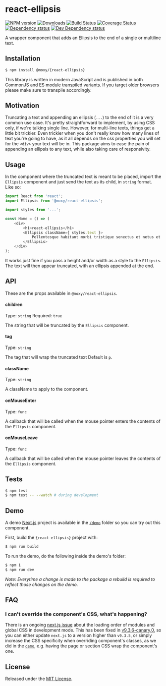 # react-ellipsis

[![NPM version][npm-image]][npm-url] [![Downloads][downloads-image]][npm-url] [![Build Status][build-status-image]][build-status-url] [![Coverage Status][codecov-image]][codecov-url] [![Dependency status][david-dm-image]][david-dm-url] [![Dev Dependency status][david-dm-dev-image]][david-dm-dev-url]

[npm-url]:https://npmjs.org/package/@moxy/{react-ellipsis}
[downloads-image]:https://img.shields.io/npm/dm/@moxy/{react-ellipsis}.svg
[npm-image]:https://img.shields.io/npm/v/@moxy/{react-ellipsis}.svg
[build-status-url]:https://github.com/moxystudio/{react-ellipsis}/actions
[build-status-image]:https://img.shields.io/github/workflow/status/moxystudio/{react-ellipsis}/Node%20CI/master
[codecov-url]:https://codecov.io/gh/moxystudio/{react-ellipsis}
[codecov-image]:https://img.shields.io/codecov/c/github/moxystudio/{react-ellipsis}/master.svg
[david-dm-url]:https://david-dm.org/moxystudio/{react-ellipsis}
[david-dm-image]:https://img.shields.io/david/moxystudio/{react-ellipsis}.svg
[david-dm-dev-url]:https://david-dm.org/moxystudio/{react-ellipsis}?type=dev
[david-dm-dev-image]:https://img.shields.io/david/dev/moxystudio/{react-ellipsis}.svg

A wrapper component that adds an Ellipsis to the end of a single or multiline text.

## Installation

```sh
$ npm install @moxy/{react-ellipsis}
```

This library is written in modern JavaScript and is published in both CommonJS and ES module transpiled variants. If you target older browsers please make sure to transpile accordingly.

## Motivation

Truncating a text and appending an ellipsis (`...`) to the end of it is a very common use case. It's pretty straightforward to implement, by using CSS only, if we're talking single line. However, for multi-line texts, things get a little bit trickier. Even trickier when you don't really know how many lines of text you're going to have, as it all depends on the css properties you will set for the `<div>` your text will be in. This package aims to ease the pain of appending an ellipsis to any text, while also taking care of responsivity.

## Usage

In the component where the truncated text is meant to be placed, import the `Ellipsis` component and just send the text as its child, in `string` format. Like so:

```js
import React from 'react';
import Ellipsis from '@moxy/react-ellipsis';

import styles from '...';

const Home = () => (
    <div>
        <h1>react-ellipsis</h1>
        <Ellipsis className={ styles.text }>
            Pellentesque habitant morbi tristique senectus et netus et malesuada fames ac turpis egestas. Vestibulum tortor quam, feugiat vitae, ultricies eget, tempor sit amet, ante. Donec eu libero sit amet quam egestas semper. Aenean ultricies mi vitae est. Mauris placerat eleifend leo. Pellentesque habitant morbi tristique senectus et netus et malesuada fames ac turpis egestas. Vestibulum tortor quam, feugiat vitae, ultricies eget, tempor sit amet, ante. Donec eu libero sit amet quam egestas semper. Aenean ultricies mi vitae est. Mauris placerat eleifend leo. Pellentesque habitant morbi tristique senectus et netus et malesuada fames ac turpis egestas. Vestibulum tortor quam, feugiat vitae, ultricies eget, tempor sit amet, ante. Donec eu libero sit amet quam egestas semper. Aenean ultricies mi vitae est. Mauris placerat eleifend leo.
        </Ellipsis>
    </div>
);
```

It works just fine if you pass a height and/or width as a style to the `Ellipsis`. The text will then appear truncated, with an ellipsis appended at the end.


## API

These are the props available in `@moxy/react-ellipsis`.

#### children

Type: `string`
Required: `true`

The string that will be truncated by the `Ellipsis` component.

#### tag

Type: `string`

The tag that will wrap the truncated text Default is `p`.

#### className

Type: `string`

A className to apply to the component.

#### onMouseEnter

Type: `func`

A callback that will be called when the mouse pointer enters the contents of the `Ellipsis` component.

#### onMouseLeave

Type: `func`

A callback that will be called when the mouse pointer leaves the contents of the `Ellipsis` component.

## Tests

```sh
$ npm test
$ npm test -- --watch # during development
```

## Demo

A demo [Next.js](https://nextjs.org/) project is available in the [`/demo`](./demo) folder so you can try out this component.

First, build the `{react-ellipsis}` project with:

```sh
$ npm run build
```

To run the demo, do the following inside the demo's folder:

```sh
$ npm i
$ npm run dev
```

*Note: Everytime a change is made to the package a rebuild is required to reflect those changes on the demo.*

## FAQ

### I can't override the component's CSS, what's happening?

There is an ongoing [next.js issue](https://github.com/zeit/next.js/issues/10148) about the loading order of modules and global CSS in development mode. This has been fixed in [v9.3.6-canary.0](https://github.com/zeit/next.js/releases/tag/v9.3.6-canary.0), so you can either update `next.js` to a version higher than `v9.3.5`, or simply increase the CSS specificity when overriding component's classes, as we did in the [`demo`](./demo/pages/index.module.css), e.g. having the page or section CSS wrap the component's one.

## License

Released under the [MIT License](https://www.opensource.org/licenses/mit-license.php).
